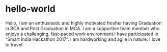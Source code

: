 # hello-world
Hello,
I am an enthusiastic and highly motivated fresher having Graduation in BCA and Post Graduation in MCA. I am a supportive team member who enjoys a challenging, fast-paced work environment.I have participated in “Smart India Hackathon 2017”. I am hardworking and agile in nature. I love to travel.
